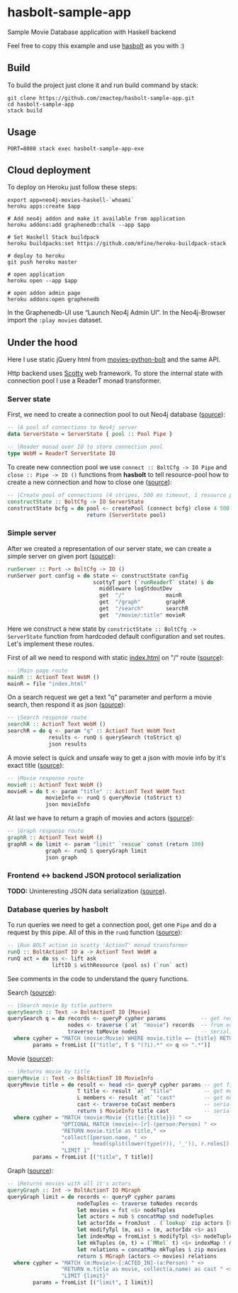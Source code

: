 # hasbolt-sample-app
Sample Movie Database application with Haskell backend

Feel free to copy this example and use [hasbolt](https://github.com/zmactep/hasbolt) as you with :)

Build
-----

To build the project just clone it and run build command by stack:
```
git clone https://github.com/zmactep/hasbolt-sample-app.git
cd hasbolt-sample-app
stack build
```

Usage
-----

```
PORT=8080 stack exec hasbolt-sample-app-exe
```

Cloud deployment
----------------

To deploy on Heroku just follow these steps:
```
export app=neo4j-movies-haskell-`whoami`
heroku apps:create $app

# Add neo4j addon and make it available from application
heroku addons:add graphenedb:chalk --app $app

# Set Haskell Stack buildpack
heroku buildpacks:set https://github.com/mfine/heroku-buildpack-stack

# deploy to heroku
git push heroku master

# open application
heroku open --app $app

# open addon admin page
heroku addons:open graphenedb
```

In the Graphenedb-UI use “Launch Neo4j Admin UI”. In the Neo4j-Browser import the `:play movies` dataset.

Under the hood
--------------

Here I use static jQuery html from [movies-python-bolt](https://github.com/neo4j-examples/movies-python-bolt) and the same API.

Http backend uses [Scotty](https://github.com/scotty-web/scotty) web framework. To store the internal state with connection pool I use a ReaderT monad transformer.

### Server state

First, we need to create a connection pool to out Neo4j database ([source](https://github.com/zmactep/hasbolt-sample-app/blob/master/src/Data.hs#L21)):
```haskell
-- |A pool of connections to Neo4j server
data ServerState = ServerState { pool :: Pool Pipe }

-- |Reader monad over IO to store connection pool
type WebM = ReaderT ServerState IO
```

To create new connection pool we use `connect :: BoltCfg -> IO Pipe` and `close :: Pipe -> IO ()` functions from **hasbolt** to tell resource-pool how to create a new connection and how to close one ([source](https://github.com/zmactep/hasbolt-sample-app/blob/master/src/Data.hs#L68)):
```haskell
-- |Create pool of connections (4 stripes, 500 ms timeout, 1 resource per stripe)
constructState :: BoltCfg -> IO ServerState
constructState bcfg = do pool <- createPool (connect bcfg) close 4 500 1
                         return (ServerState pool)
```

### Simple server

After we created a representation of our server state, we can create a simple server on given port ([source](https://github.com/zmactep/hasbolt-sample-app/blob/master/src/SimpleServer.hs#L18)):
```haskell
runServer :: Port -> BoltCfg -> IO ()
runServer port config = do state <- constructState config
                           scottyT port (`runReaderT` state) $ do
                             middleware logStdoutDev
                             get  "/"             mainR
                             get  "/graph"        graphR
                             get  "/search"       searchR
                             get  "/movie/:title" movieR
```

Here we construct a new state by `constrictState :: BoltCfg -> ServerState` function from hardcoded default configuration and set routes. Let's implement these routes.

First of all we need to respond with static [index.html](https://github.com/zmactep/hasbolt-sample-app/blob/master/index.html) on "/" route ([source](https://github.com/zmactep/hasbolt-sample-app/blob/master/src/Routes.hs#L20)):
```haskell
-- |Main page route
mainR :: ActionT Text WebM ()
mainR = file "index.html"
```

On a search request we get a text "q" parameter and perform a movie search, then respond it as json ([source](https://github.com/zmactep/hasbolt-sample-app/blob/master/src/Routes.hs#L30)):
```haskell
-- |Search response route
searchR :: ActionT Text WebM ()
searchR = do q <- param "q" :: ActionT Text WebM Text
             results <- runQ $ querySearch (toStrict q)
             json results
```

A movie select is quick and unsafe way to get a json with movie info by it's exact title ([source](https://github.com/zmactep/hasbolt-sample-app/blob/master/src/Routes.hs#L36)):
```haskell
-- |Movie response route
movieR :: ActionT Text WebM ()
movieR = do t <- param "title" :: ActionT Text WebM Text
            movieInfo <- runQ $ queryMovie (toStrict t)
            json movieInfo
```

At last we have to return a graph of movies and actors ([source]()):
```haskell
-- |Graph response route
graphR :: ActionT Text WebM ()
graphR = do limit <- param "limit" `rescue` const (return 100)
            graph <- runQ $ queryGraph limit
            json graph
```

### Frontend <-> backend JSON protocol serialization

**TODO:** Uninteresting JSON data serialization ([source](https://github.com/zmactep/hasbolt-sample-app/blob/master/src/Type.hs)).

### Database queries by hasbolt

To run queries we need to get a connection pool, get one `Pipe` and do a request by this pipe. All of this in the `runQ` function ([source](https://github.com/zmactep/hasbolt-sample-app/blob/master/src/Routes.hs#L15)):
```haskell
-- |Run BOLT action in scotty 'ActionT' monad transformer
runQ :: BoltActionT IO a -> ActionT Text WebM a
runQ act = do ss <- lift ask
              liftIO $ withResource (pool ss) (`run` act)
```

See comments in the code to understand the query functions.

Search ([source](https://github.com/zmactep/hasbolt-sample-app/blob/master/src/Data.hs#L27)):
```haskell
-- |Search movie by title pattern
querySearch :: Text -> BoltActionT IO [Movie]
querySearch q = do records <- queryP cypher params           -- get record list by cypher query and params
                   nodes <- traverse (`at` "movie") records  -- from each record get only "movie" field
                   traverse toMovie nodes                    -- serialize movies to jsonable data
  where cypher = "MATCH (movie:Movie) WHERE movie.title =~ {title} RETURN movie"
        params = fromList [("title", T $ "(?i).*" <> q <> ".*")]
```


Movie ([source](https://github.com/zmactep/hasbolt-sample-app/blob/master/src/Data.hs#L35)):
```haskell
-- |Returns movie by title
queryMovie :: Text -> BoltActionT IO MovieInfo
queryMovie title = do result <- head <$> queryP cypher params -- get first record from received record list by cypher query and params
                      T title <- result `at` "title"          -- get movie title as text (you also can use exact function here)
                      L members <- result `at` "cast"         -- get movie cast as list
                      cast <- traverse toCast members         -- serialize cast to jsonable data
                      return $ MovieInfo title cast           -- serialize all to json object
  where cypher = "MATCH (movie:Movie {title:{title}}) " <>
                 "OPTIONAL MATCH (movie)<-[r]-(person:Person) " <>
                 "RETURN movie.title as title," <>
                 "collect([person.name, " <>
                 "         head(split(lower(type(r)), '_')), r.roles]) as cast " <>
                 "LIMIT 1"
        params = fromList [("title", T title)]
```

Graph ([source](https://github.com/zmactep/hasbolt-sample-app/blob/master/src/Data.hs#L50)):
```haskell
-- |Returns movies with all it's actors
queryGraph :: Int -> BoltActionT IO MGraph
queryGraph limit = do records <- queryP cypher params                        -- get first record from received record
                      nodeTuples <- traverse toNodes records                 -- convert records to list of tuples (movie, [actors])
                      let movies = fst <$> nodeTuples                        -- get list of movies
                      let actors = nub $ concatMap snd nodeTuples            -- get list of actors
                      let actorIdx = fromJust . (`lookup` zip actors [0..])  -- some magic here to obtain relations
                      let modifyTpl (m, as) = (m, actorIdx <$> as)
                      let indexMap = fromList $ modifyTpl <$> nodeTuples
                      let mkTuples (m, t) = (`MRel` t) <$> indexMap ! m
                      let relations = concatMap mkTuples $ zip movies [length actors..]
                      return $ MGraph (actors <> movies) relations           -- serialize all to json object
  where cypher = "MATCH (m:Movie)<-[:ACTED_IN]-(a:Person) " <>
                 "RETURN m.title as movie, collect(a.name) as cast " <>
                 "LIMIT {limit}"
        params = fromList [("limit", I limit)]
```
